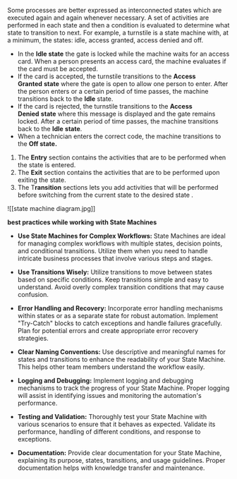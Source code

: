 Some processes are better expressed as interconnected states which are executed again and again whenever necessary. A set of activities are performed in each state and then a condition is evaluated to determine what state to transition to next. For example, a turnstile is a state machine with, at a minimum, the states: idle, access granted, access denied and off. 

  

- In the **Idle state** the gate is locked while the machine waits for an access card. When a person presents an access card, the machine evaluates if the card must be accepted.
- If the card is accepted, the turnstile transitions to the **Access Granted** **state** where the gate is open to allow one person to enter. After the person enters or a certain period of time passes, the machine transitions back to the **Idle** state. 
- If the card is rejected, the turnstile transitions to the **Access Denied** **state** where this message is displayed and the gate remains locked. After a certain period of time passes, the machine transitions back to the **Idle** **state**.
- When a technician enters the correct code, the machine transitions to the **Off state.**

1. The **Entry** section contains the activities that are to be performed when the state is entered.
2. The **Exit** section contains the activities that are to be performed upon exiting the state.
3. The T**ransition** sections lets you add activities that will be performed before switching from the current state to the desired state .



![[state machine diagram.jpg]]




**best practices while working with State Machines**
- **Use State Machines for Complex Workflows:** State Machines are ideal for managing complex workflows with multiple states, decision points, and conditional transitions. Utilize them when you need to handle intricate business processes that involve various steps and stages.
    
- **Use Transitions Wisely:** Utilize transitions to move between states based on specific conditions. Keep transitions simple and easy to understand. Avoid overly complex transition conditions that may cause confusion. 
    
- **Error Handling and Recovery:** Incorporate error handling mechanisms within states or as a separate state for robust automation. Implement "Try-Catch" blocks to catch exceptions and handle failures gracefully. Plan for potential errors and create appropriate error recovery strategies.
    
- **Clear Naming Conventions:** Use descriptive and meaningful names for states and transitions to enhance the readability of your State Machine. This helps other team members understand the workflow easily.
    
- **Logging and Debugging:** Implement logging and debugging mechanisms to track the progress of your State Machine. Proper logging will assist in identifying issues and monitoring the automation's performance.
    
- **Testing and Validation:** Thoroughly test your State Machine with various scenarios to ensure that it behaves as expected. Validate its performance, handling of different conditions, and response to exceptions.
    
- **Documentation:** Provide clear documentation for your State Machine, explaining its purpose, states, transitions, and usage guidelines. Proper documentation helps with knowledge transfer and maintenance.


